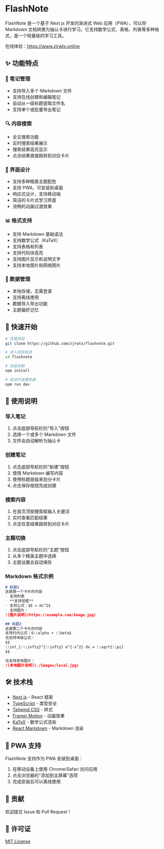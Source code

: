 # FlashNote

FlashNote 是一个基于 Next.js 开发的渐进式 Web 应用（PWA），可以将 Markdown 文档转换为抽认卡进行学习。它支持数学公式、表格、列表等多种格式，是一个轻量级的学习工具。

在线体验：https://www.zjrwtx.online

## ✨ 功能特点

### 📝 笔记管理
- 支持导入多个 Markdown 文件
- 支持在线创建和编辑笔记
- 自动从一级标题提取文件名
- 支持单个或批量导出笔记

### 🔍 内容搜索
- 全文搜索功能
- 实时搜索结果展示
- 搜索结果高亮显示
- 点击结果直接跳转到对应卡片

### 📱 界面设计
- 支持多种精美主题配色
- 支持 PWA，可安装到桌面
- 响应式设计，支持移动端
- 简洁的卡片式学习界面
- 流畅的动画过渡效果

### 📊 格式支持
- 支持 Markdown 基础语法
- 支持数学公式（KaTeX）
- 支持表格和列表
- 支持代码块高亮
- 支持图片显示和说明文字
- 支持本地图片和网络图片

### 💾 数据管理
- 本地存储，无需登录
- 支持离线使用
- 数据导入导出功能
- 主题偏好记忆

## 🚀 快速开始

```bash
# 克隆项目
git clone https://github.com/zjrwtx/flashnote.git

# 进入项目目录
cd flashnote

# 安装依赖
npm install

# 启动开发服务器
npm run dev
```

## 📖 使用说明

### 导入笔记
1. 点击底部导航栏的"导入"按钮
2. 选择一个或多个 Markdown 文件
3. 文件会自动解析为抽认卡

### 创建笔记
1. 点击底部导航栏的"新建"按钮
2. 使用 Markdown 编写内容
3. 使用标题层级来划分卡片
4. 点击保存按钮完成创建

### 搜索内容
1. 在首页顶部搜索框输入关键词
2. 实时查看匹配结果
3. 点击任意结果跳转到对应卡片

### 主题切换
1. 点击底部导航栏的"主题"按钮
2. 从多个精美主题中选择
3. 主题设置会自动保存

### Markdown 格式示例

```markdown
# 标题1
这是第一个卡片的内容
- 支持列表
- **支持加粗**
- 支持公式：$E = mc^2$
- 支持图片：
![图片说明](https://example.com/image.jpg)

## 标题2
这是第二个卡片的内容
支持行内公式：$\\alpha + \\beta$
也支持块级公式：
$$
\\int_{-\\infty}^{\\infty} e^{-x^2} dx = \\sqrt{\\pi}
$$

也支持本地图片：
![本地图片说明](./images/local.jpg)
```

## 🛠️ 技术栈

- [Next.js](https://nextjs.org/) - React 框架
- [TypeScript](https://www.typescriptlang.org/) - 类型安全
- [Tailwind CSS](https://tailwindcss.com/) - 样式
- [Framer Motion](https://www.framer.com/motion/) - 动画效果
- [KaTeX](https://katex.org/) - 数学公式渲染
- [React Markdown](https://github.com/remarkjs/react-markdown) - Markdown 渲染

## 📱 PWA 支持

FlashNote 支持作为 PWA 安装到桌面：

1. 在移动设备上使用 Chrome/Safari 访问应用
2. 点击浏览器的"添加到主屏幕"选项
3. 完成安装后可以离线使用

## 🤝 贡献

欢迎提交 Issue 和 Pull Request！

## 📄 许可证

[MIT License](LICENSE)
